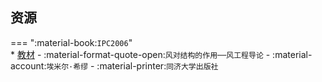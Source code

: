 ## 资源  
=== ":material-book:`IPC2006`"  
    * [教材](https://api.hanximeng.com/lanzou/?url=https://cqu-openlib.lanzout.com/ieMfg2p2oafe&type=down) - :material-format-quote-open:`风对结构的作用──风工程导论` - :material-account:`埃米尔·希缪` - :material-printer:`同济大学出版社`  